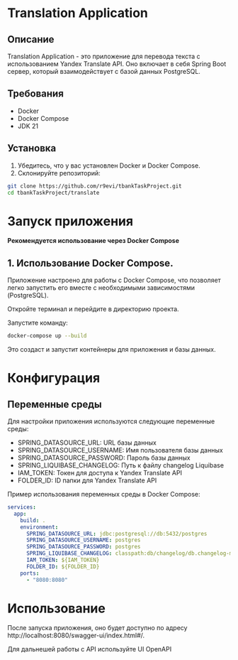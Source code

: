 # Translation Application

## Описание

Translation Application - это приложение для перевода текста с использованием Yandex Translate API. Оно включает в себя Spring Boot сервер, который взаимодействует с базой данных PostgreSQL.

## Требования

- Docker
- Docker Compose
- JDK 21

## Установка

1. Убедитесь, что у вас установлен Docker и Docker Compose.
2. Склонируйте репозиторий:

```bash
git clone https://github.com/r9evi/tbankTaskProject.git
cd tbankTaskProject/translate
```

# Запуск приложения
**Рекомендуется использование через Docker Compose**
## 1. Использование Docker Compose.

Приложение настроено для работы с Docker Compose, что позволяет легко запустить его вместе с необходимыми зависимостями (PostgreSQL).

Откройте терминал и перейдите в директорию проекта.

Запустите команду:

```bash
docker-compose up --build
```
Это создаст и запустит контейнеры для приложения и базы данных.

# Конфигурация
## Переменные среды
Для настройки приложения используются следующие переменные среды:

- SPRING_DATASOURCE_URL: URL базы данных
- SPRING_DATASOURCE_USERNAME: Имя пользователя базы данных
- SPRING_DATASOURCE_PASSWORD: Пароль базы данных
- SPRING_LIQUIBASE_CHANGELOG: Путь к файлу changelog Liquibase
- IAM_TOKEN: Токен для доступа к Yandex Translate API
- FOLDER_ID: ID папки для Yandex Translate API

Пример использования переменных среды в Docker Compose:
```yaml
services:
  app:
    build: .
    environment:
      SPRING_DATASOURCE_URL: jdbc:postgresql://db:5432/postgres
      SPRING_DATASOURCE_USERNAME: postgres
      SPRING_DATASOURCE_PASSWORD: postgres
      SPRING_LIQUIBASE_CHANGELOG: classpath:db/changelog/db.changelog-master.yaml
      IAM_TOKEN: ${IAM_TOKEN}
      FOLDER_ID: ${FOLDER_ID}
    ports:
      - "8080:8080"
```

# Использование
После запуска приложения, оно будет доступно по адресу http://localhost:8080/swagger-ui/index.html#/.

Для дальнешей работы с API используйте UI OpenAPI